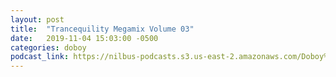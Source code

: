 ```yaml
---
layout: post
title:  "Trancequility Megamix Volume 03"
date:   2019-11-04 15:03:00 -0500
categories: doboy
podcast_link: https://nilbus-podcasts.s3.us-east-2.amazonaws.com/Doboy%20mix/Trancequility%20Megamix%20Volume%2003.mp3
---
```

